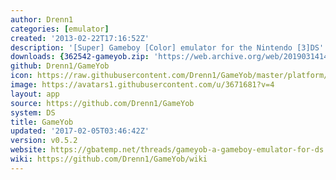 ```yaml
---
author: Drenn1
categories: [emulator]
created: '2013-02-22T17:16:52Z'
description: '[Super] Gameboy [Color] emulator for the Nintendo [3]DS'
downloads: {362542-gameyob.zip: 'https://web.archive.org/web/20190314143849if_/https://s6.filetrip.net/p/22648/362542-gameyob.zip'}
github: Drenn1/GameYob
icon: https://raw.githubusercontent.com/Drenn1/GameYob/master/platform/ds/icon.bmp
image: https://avatars1.githubusercontent.com/u/3671681?v=4
layout: app
source: https://github.com/Drenn1/GameYob
system: DS
title: GameYob
updated: '2017-02-05T03:46:42Z'
version: v0.5.2
website: https://gbatemp.net/threads/gameyob-a-gameboy-emulator-for-ds.343407/
wiki: https://github.com/Drenn1/GameYob/wiki
---
```

